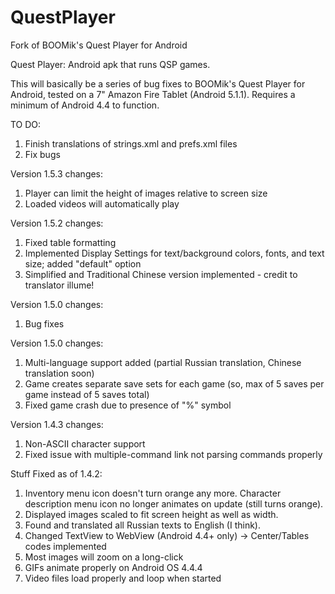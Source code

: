 # QuestPlayer
Fork of BOOMik's Quest Player for Android

Quest Player: Android apk that runs QSP games.

This will basically be a series of bug fixes to BOOMik's Quest Player for Android, tested on a 7" Amazon Fire Tablet (Android 5.1.1). Requires a minimum of Android 4.4 to function.

TO DO:
1. Finish translations of strings.xml and prefs.xml files
2. Fix bugs

Version 1.5.3 changes:
1. Player can limit the height of images relative to screen size
2. Loaded videos will automatically play

Version 1.5.2 changes:
1. Fixed table formatting
2. Implemented Display Settings for text/background colors, fonts, and text size; added "default" option
3. Simplified and Traditional Chinese version implemented - credit to translator illume!

Version 1.5.0 changes:
1. Bug fixes

Version 1.5.0 changes:
1. Multi-language support added (partial Russian translation, Chinese translation soon)
2. Game creates separate save sets for each game (so, max of 5 saves per game instead of 5 saves total)
3. Fixed game crash due to presence of "%" symbol

Version 1.4.3 changes:
1. Non-ASCII character support
2. Fixed issue with multiple-command link not parsing commands properly

Stuff Fixed as of 1.4.2:
1. Inventory menu icon doesn't turn orange any more. Character description menu icon no longer animates on update (still turns orange).
2. Displayed images scaled to fit screen height as well as width.
3. Found and translated all Russian texts to English (I think).
4. Changed TextView to WebView (Android 4.4+ only) -> Center/Tables codes implemented
5. Most images will zoom on a long-click
6. GIFs animate properly on Android OS 4.4.4
7. Video files load properly and loop when started

